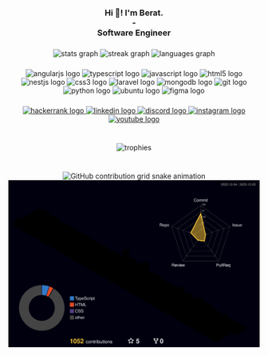 <h3 align="center">Hi 👋! I'm Berat.<br>-<br>Software Engineer</h3>

###

<div align="center">
	<img src="https://github-readme-stats.vercel.app/api?username=BeratKARATAS53&show=prs_merged&hide=issues&theme=dracula&show_icons=true&locale=en&hide_border=true" height="150" alt="stats graph"/>
	<img src="https://streak-stats.demolab.com?user=beratkaratas53&locale=en&mode=weekly&theme=dracula&hide_border=true&border_radius=5&date_format=j%20M%5B%20Y%5D" height="150" alt="streak graph"/>
	<img src="https://github-readme-stats.vercel.app/api/top-langs?username=beratkaratas53&locale=en&hide_title=false&layout=compact&card_width=320&langs_count=6&theme=dracula&hide_border=true" height="150" alt="languages graph"/>
</div>

###

<div align="center">
	<img src="https://cdn.jsdelivr.net/gh/devicons/devicon/icons/angularjs/angularjs-original.svg" height="30" width="42" alt="angularjs logo"/>
	<img src="https://cdn.jsdelivr.net/gh/devicons/devicon/icons/typescript/typescript-plain.svg" height="30" width="42" alt="typescript logo"/>
	<img src="https://cdn.jsdelivr.net/gh/devicons/devicon/icons/javascript/javascript-original.svg" height="30" width="42" alt="javascript logo"/>
	<img src="https://cdn.jsdelivr.net/gh/devicons/devicon/icons/html5/html5-original.svg" height="30" width="42" alt="html5 logo"/>
	<img src="https://cdn.jsdelivr.net/gh/devicons/devicon/icons/nestjs/nestjs-plain.svg" height="30" width="42" alt="nestjs logo"/>
	<img src="https://cdn.jsdelivr.net/gh/devicons/devicon/icons/css3/css3-original.svg" height="30" width="42" alt="css3 logo"/>
	<img src="https://cdn.jsdelivr.net/gh/devicons/devicon/icons/laravel/laravel-plain.svg" height="30" width="42" alt="laravel logo"/>
	<img src="https://cdn.jsdelivr.net/gh/devicons/devicon/icons/mongodb/mongodb-original.svg" height="30" width="42" alt="mongodb logo"/>
	<img src="https://cdn.jsdelivr.net/gh/devicons/devicon/icons/git/git-original.svg" height="30" width="42" alt="git logo"/>
	<img src="https://cdn.jsdelivr.net/gh/devicons/devicon/icons/python/python-original.svg" height="30" width="42" alt="python logo"/>
	<img src="https://cdn.jsdelivr.net/gh/devicons/devicon/icons/ubuntu/ubuntu-plain.svg" height="30" width="42" alt="ubuntu logo"/>
	<img src="https://cdn.jsdelivr.net/gh/devicons/devicon/icons/figma/figma-original.svg" height="30" width="42" alt="figma logo"/>
</div>

###

<div align="center">
	<a href="https://www.hackerrank.com/Berat_KARATAS" target="_blank">
		<img src="https://img.shields.io/static/v1?message=HackerRank&logo=hackerrank&label=&color=2EC866&logoColor=white&labelColor=&style=for-the-badge" height="35" alt="hackerrank logo"/>
	</a>
	<a href="https://www.linkedin.com/in/berat-karatas/" target="_blank">
		<img src="https://img.shields.io/static/v1?message=LinkedIn&logo=linkedin&label=&color=0077B5&logoColor=white&labelColor=&style=for-the-badge" height="35" alt="linkedin logo"/>
	</a>
	<a href="https://discordapp.com/users/326313038703624193" target="_blank">
		<img src="https://img.shields.io/static/v1?message=Discord&logo=discord&label=&color=8E2DE2&logoColor=white&labelColor=&style=for-the-badge" height="35" alt="discord logo"/>
	</a>
	<a href="https://www.instagram.com/karatas_berat/" target="_blank">
		<img src="https://img.shields.io/static/v1?message=Instagram&logo=instagram&label=&color=E4405F&logoColor=white&labelColor=&style=for-the-badge" height="35" alt="instagram logo"/>
	</a>
	<a href="https://www.youtube.com/@beratkaratas9396" target="_blank">
		<img src="https://img.shields.io/static/v1?message=Youtube&logo=youtube&label=&color=FF0000&logoColor=white&labelColor=&style=for-the-badge" height="35" alt="youtube logo"/>
	</a>
</div>

###

<br clear="both">
<div align="center">
	<img src="https://github-profile-trophy.vercel.app/?username=beratkaratas53&row=1&column=10&theme=dracula&no-frame=true" height="150" alt="trophies"/>
</div>

###

<br clear="both">
<div align="center">
	<img src="https://raw.githubusercontent.com/beratkaratas53/beratkaratas53/output/github-contribution-grid-snake.svg" alt="GitHub contribution grid snake animation" />
	<img src="https://raw.githubusercontent.com/beratkaratas53/beratkaratas53/master/profile-3d-contrib/profile-night-rainbow.svg" alt="GitHub stats" />
</div>

###

